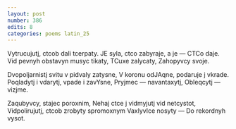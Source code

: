 ```yaml
---
layout: post
number: 386
edits: 8
categories: poems latin_25
---
```


Vytrucujutj, ctcob dali tcerpaty.
JE syla, ctco zabyraje, a je —
CTCo daje.
Vid pevnyh obstavyn musyc tikaty,
TCuxe zalycaty,
Zahopyvcy svoje.

Dvopoljarnistj svitu v pidvaly zatysne,
V koronu odJAqne, podaruje j vkrade.
Poqladytj i vdarytj, vpade i zavYsne,
Pryjmec — navantaxytj,
Obleqcytj — vizjme.

Zaqubyvcy, stajec poroxnim, 
Nehaj ctce j vidmyjutj vid netcystot,
Vidpolirujutj, ctcob zrobyty spromoxnym
VaxlyvIce nosyty —
Do rekordnyh vysot.

